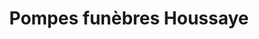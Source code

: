---
title: "Pompes funèbres Houssaye"
url: /le-havre/pompes-funebres-houssaye/
shop: Bestattungen
---